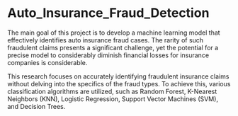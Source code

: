 # Auto_Insurance_Fraud_Detection

The main goal of this project is to develop a machine learning model that effectively identifies auto insurance fraud cases. The rarity of such fraudulent claims presents a significant challenge, yet the potential for a precise model to considerably diminish financial losses for insurance companies is considerable.

This research focuses on accurately identifying fraudulent insurance claims without delving into the specifics of the fraud types. To achieve this, various classification algorithms are utilized, such as Random Forest, K-Nearest Neighbors (KNN), Logistic Regression, Support Vector Machines (SVM), and Decision Trees.
